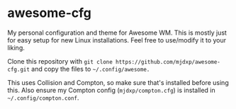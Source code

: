 # awesome-cfg

My personal configuration and theme for Awesome WM. This is mostly just for easy setup for new Linux installations. Feel free to use/modify it to your liking.

Clone this repository with `git clone https://github.com/mjdxp/awesome-cfg.git` and copy the files to `~/.config/awesome.`

This uses Collision and Compton, so make sure that's installed before using this. Also ensure my Compton config (`mjdxp/compton.cfg`) is installed in `~/.config/compton.conf`.
